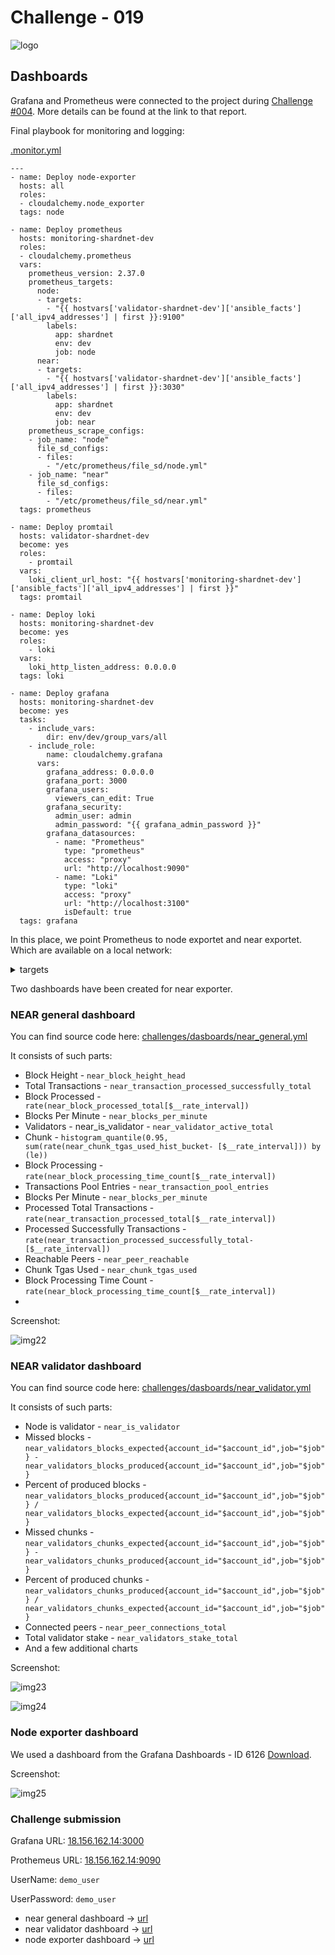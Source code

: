 # Challenge - 019
![logo](https://clutchco-static.s3.amazonaws.com/s3fs-public/logos/f6c6bbce275df2b17b9f93614e5d4a9a.png?VersionId=UIElRv4d9sdz1zf_yyHVozLKMMU7C.YF)

## Dashboards

Grafana and Prometheus were connected to the project during [Challenge #004](https://github.com/inc4/shardnet-ops/blob/main/challenges/Challenge-005.md#monitoring). More details can be found at the link to that report.

Final playbook for monitoring and logging:

[.monitor.yml](https://github.com/inc4/shardnet-ops/blob/main/ansible/monitor.yml)

```
---
- name: Deploy node-exporter
  hosts: all
  roles:
  - cloudalchemy.node_exporter
  tags: node

- name: Deploy prometheus
  hosts: monitoring-shardnet-dev
  roles:
  - cloudalchemy.prometheus
  vars:
    prometheus_version: 2.37.0
    prometheus_targets:
      node:
      - targets:
        - "{{ hostvars['validator-shardnet-dev']['ansible_facts']['all_ipv4_addresses'] | first }}:9100"
        labels:
          app: shardnet
          env: dev
          job: node
      near:
      - targets:
        - "{{ hostvars['validator-shardnet-dev']['ansible_facts']['all_ipv4_addresses'] | first }}:3030"
        labels:
          app: shardnet
          env: dev
          job: near
    prometheus_scrape_configs:
    - job_name: "node"
      file_sd_configs:
      - files:
        - "/etc/prometheus/file_sd/node.yml"
    - job_name: "near"
      file_sd_configs:
      - files:
        - "/etc/prometheus/file_sd/near.yml"
  tags: prometheus

- name: Deploy promtail
  hosts: validator-shardnet-dev
  become: yes
  roles:
    - promtail
  vars:
    loki_client_url_host: "{{ hostvars['monitoring-shardnet-dev']['ansible_facts']['all_ipv4_addresses'] | first }}"
  tags: promtail

- name: Deploy loki
  hosts: monitoring-shardnet-dev
  become: yes
  roles:
    - loki
  vars:
    loki_http_listen_address: 0.0.0.0
  tags: loki

- name: Deploy grafana
  hosts: monitoring-shardnet-dev
  become: yes
  tasks:
    - include_vars:
        dir: env/dev/group_vars/all
    - include_role:
        name: cloudalchemy.grafana
      vars:
        grafana_address: 0.0.0.0
        grafana_port: 3000
        grafana_users:
          viewers_can_edit: True
        grafana_security:
          admin_user: admin
          admin_password: "{{ grafana_admin_password }}"
        grafana_datasources:
          - name: "Prometheus"
            type: "prometheus"
            access: "proxy"
            url: "http://localhost:9090"
          - name: "Loki"
            type: "loki"
            access: "proxy"
            url: "http://localhost:3100"
            isDefault: true
  tags: grafana
```

In this place, we point Prometheus to node exportet and near exportet. Which are available on a local network:

<details><summary>targets</summary>

```
prometheus_targets:
  node:
  - targets:
    - "{{ hostvars['validator-shardnet-dev']['ansible_facts']['all_ipv4_addresses'] | first }}:9100"
    labels:
      app: shardnet
      env: dev
      job: node
  near:
  - targets:
    - "{{ hostvars['validator-shardnet-dev']['ansible_facts']['all_ipv4_addresses'] | first }}:3030"
    labels:
      app: shardnet
      env: dev
      job: near
prometheus_scrape_configs:
- job_name: "node"
  file_sd_configs:
  - files:
    - "/etc/prometheus/file_sd/node.yml"
- job_name: "near"
  file_sd_configs:
  - files:
    - "/etc/prometheus/file_sd/near.yml"
```
</details>

Two dashboards have been created for near exporter.

### NEAR general dashboard

You can find source code here: [challenges/dasboards/near_general.yml](https://github.com/inc4/shardnet-ops/blob/main/challenges/dashboards/near-general.json)

It consists of such parts:


- Block Height  - ```near_block_height_head```
- Total Transactions - ```near_transaction_processed_successfully_total```
- Block Processed - ``` rate(near_block_processed_total[$__rate_interval])```
- Blocks Per Minute - ```near_blocks_per_minute```
- Validators - near_is_validator - ```near_validator_active_total```
- Chunk - ```histogram_quantile(0.95, sum(rate(near_chunk_tgas_used_hist_bucket- [$__rate_interval])) by (le))```
- Block Processing - ```rate(near_block_processing_time_count[$__rate_interval])```
- Transactions Pool Entries - ```near_transaction_pool_entries```
- Blocks Per Minute - ```near_blocks_per_minute```
- Processed Total Transactions - ```rate(near_transaction_processed_total[$__rate_interval])```
- Processed Successfully Transactions - ```rate(near_transaction_processed_successfully_total- [$__rate_interval])```
- Reachable Peers - ```near_peer_reachable```
- Chunk Tgas Used - ```near_chunk_tgas_used```
- Block Processing Time Count - ```rate(near_block_processing_time_count[$__rate_interval])```
- 

Screenshot:

![img22](https://github.com/inc4/shardnet-ops/blob/b883fd19fac4b7a20090f95f54dba0a4979e40e6/challenges/img/img22.png)

### NEAR validator dashboard

You can find source code here: [challenges/dasboards/near_validator.yml](https://github.com/inc4/shardnet-ops/blob/main/challenges/dashboards/near-validator.json)

It consists of such parts:


- Node is validator - ```near_is_validator```
- Missed blocks - ```near_validators_blocks_expected{account_id="$account_id",job="$job"} - near_validators_blocks_produced{account_id="$account_id",job="$job"}```
- Percent of produced blocks - ```near_validators_blocks_produced{account_id="$account_id",job="$job"} / near_validators_blocks_expected{account_id="$account_id",job="$job"}```
- Missed chunks -  ```near_validators_chunks_expected{account_id="$account_id",job="$job"} - near_validators_chunks_produced{account_id="$account_id",job="$job"}```
- Percent of produced chunks - ```near_validators_chunks_produced{account_id="$account_id",job="$job"} / near_validators_chunks_expected{account_id="$account_id",job="$job"}```
- Connected peers - ```near_peer_connections_total```
- Total validator stake - ```near_validators_stake_total```
- And a few additional charts

Screenshot:

![img23](https://github.com/inc4/shardnet-ops/blob/b883fd19fac4b7a20090f95f54dba0a4979e40e6/challenges/img/img23.png)

![img24](https://github.com/inc4/shardnet-ops/blob/b883fd19fac4b7a20090f95f54dba0a4979e40e6/challenges/img/img24.png)

### Node exporter dashboard

We used a dashboard from the Grafana Dashboards - ID 6126 [Download](https://grafana.com/grafana/dashboards/6126-node-dashboard/).

Screenshot:

![img25](https://github.com/inc4/shardnet-ops/blob/b883fd19fac4b7a20090f95f54dba0a4979e40e6/challenges/img/img24.png)

### Challenge submission

Grafana URL: [18.156.162.14:3000](http://18.156.162.14:3000/)

Prothemeus URL: [18.156.162.14:9090](http://18.156.162.14:9090/)

 UserName: ``demo_user``

UserPassword: ``demo_user``


- near general dashboard -> [url](http://18.156.162.14:3000/d/neargeneraldashboard/near-general-dashboard?orgId=1)
- near validator dashboard -> [url](http://18.156.162.14:3000/d/0JfDOdG4z/near-validator-dasboard?orgId=1)
- node exporter dashboard -> [url](http://18.156.162.14:3000/d/oOSnZg7mz/node-dashboard?orgId=1)

